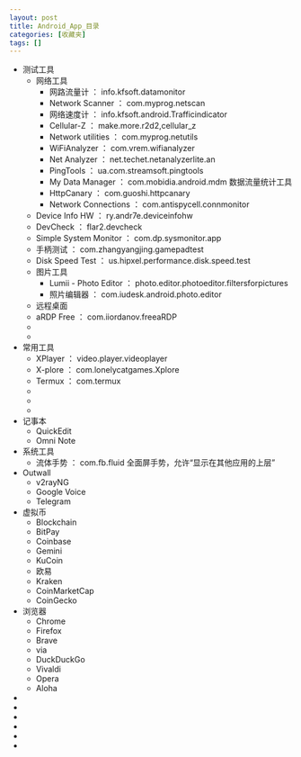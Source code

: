 ```yaml
---
layout: post
title: Android_App_目录
categories: [收藏夹]
tags: []
---
```




* 测试工具
  * 网络工具
    * 网路流量计 ： info.kfsoft.datamonitor
    * Network Scanner  ： com.myprog.netscan
    * 网络速度计  ： info.kfsoft.android.Trafficindicator
    * Cellular-Z   ： make.more.r2d2,cellular_z
    * Network utilities ： com.myprog.netutils
    * WiFiAnalyzer ： com.vrem.wifianalyzer
    * Net Analyzer  ：  net.techet.netanalyzerlite.an
    * PingTools   ：  ua.com.streamsoft.pingtools
    * My Data Manager ： com.mobidia.android.mdm  数据流量统计工具
    * HttpCanary  ： com.guoshi.httpcanary
    * Network Connections ： com.antispycell.connmonitor
  * Device Info HW ： ry.andr7e.deviceinfohw
  * DevCheck ： flar2.devcheck
  * Simple System Monitor ： com.dp.sysmonitor.app
  * 手柄测试 ： com.zhangyangjing.gamepadtest
  * Disk Speed Test ： us.hipxel.performance.disk.speed.test
  * 图片工具
    * Lumii - Photo Editor ： photo.editor.photoeditor.filtersforpictures
    * 照片编辑器 ： com.iudesk.android.photo.editor
  * 远程桌面
  * aRDP Free ： com.iiordanov.freeaRDP
  * 
  * 
* 常用工具
  * XPlayer ： video.player.videoplayer
  * X-plore ： com.lonelycatgames.Xplore
  * Termux ： com.termux
  * 
  * 
  * 
* 记事本
  * QuickEdit
  * Omni Note
* 系统工具
  * 流体手势 ： com.fb.fluid
    全面屏手势，允许“显示在其他应用的上层”
* Outwall
  * v2rayNG
  * Google Voice
  * Telegram
* 虚拟币
  * Blockchain
  * BitPay
  * Coinbase
  * Gemini
  * KuCoin
  * 欧易
  * Kraken
  * CoinMarketCap
  * CoinGecko
* 浏览器
  * Chrome
  * Firefox
  * Brave
  * via
  * DuckDuckGo
  * Vivaldi
  * Opera
  * Aloha
* 
* 
* 
* 
* 
* 



































































